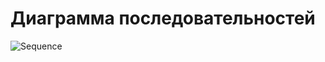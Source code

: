 # Диаграмма последовательностей
![Sequence](https://raw.githubusercontent.com/RSlabodchikov/CandyShop/master/Images/Sequence/Sequence.png) 